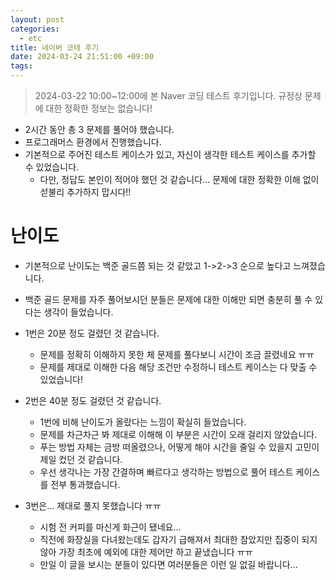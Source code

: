 ```yaml
---
layout: post
categories:
  - etc
title: 네이버 코테 후기
date: 2024-03-24 21:51:00 +09:00
tags:
---
```


>2024-03-22 10:00~12:00에 본 Naver 코딩 테스트 후기입니다.
>규정상 문제에 대한 정확한 정보는 없습니다!

- 2시간 동안 총 3 문제를 풀어야 했습니다.
- 프로그래머스 환경에서 진행했습니다.
- 기본적으로 주어진 테스트 케이스가 있고, 자신이 생각한 테스트 케이스를 추가할 수 있었습니다.
	- 다만, 정답도 본인이 적어야 했던 것 같습니다... 문제에 대한 정확한 이해 없이 섣불리 추가하지 맙시다!!

# 난이도

- 기본적으로 난이도는 백준 골드쯤 되는 것 같았고 1->2->3 순으로 높다고 느껴졌습니다.
- 백준 골드 문제를 자주 풀어보시던 분들은 문제에 대한 이해만 되면 충분히 풀 수 있다는 생각이 들었습니다.

- 1번은 20분 정도 걸렸던 것 같습니다.
	- 문제를 정확히 이해하지 못한 체 문제를 풀다보니 시간이 조금 끌렸네요 ㅠㅠ
	- 문제를 제대로 이해한 다음 해당 조건만 수정하니 테스트 케이스는 다 맞출 수 있었습니다!

- 2번은 40분 정도 걸렸던 것 같습니다.
	- 1번에 비해 난이도가 올랐다는 느낌이 확실히 들었습니다.
	- 문제를 차근차근 봐 제대로 이해해 이 부분은 시간이 오래 걸리지 않았습니다.
	- 푸는 방법 자체는 금방 떠올렸으나, 어떻게 해야 시간을 줄일 수 있을지 고민이 제일 컸던 것 같습니다.
	- 우선 생각나는 가장 간결하며 빠르다고 생각하는 방법으로 풀어 테스트 케이스를 전부 통과했습니다.

- 3번은... 제대로 풀지 못했습니다 ㅠㅠ
	- 시험 전 커피를 마신게 화근이 됐네요...
	- 직전에 화장실을 다녀왔는데도 갑자기 급해져서 최대한 참았지만 집중이 되지 않아 가장 최초에 예외에 대한 제어만 하고 끝냈습니다 ㅠㅠ
	- 만일 이 글을 보시는 분들이 있다면 여러분들은 이런 일 없길 바랍니다...

